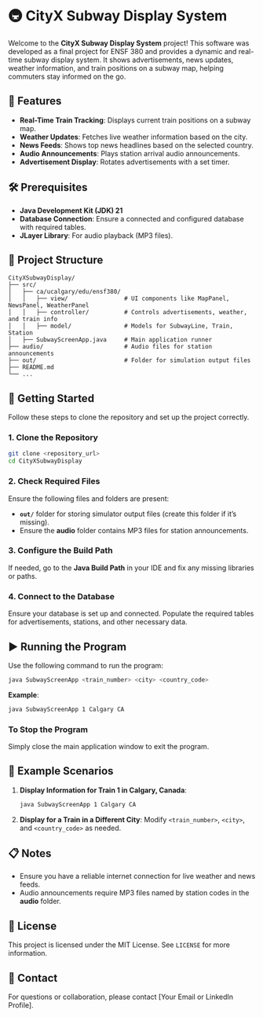 
# 🚇 CityX Subway Display System

Welcome to the **CityX Subway Display System** project! This software was developed as a final project for ENSF 380 and provides a dynamic and real-time subway display system. It shows advertisements, news updates, weather information, and train positions on a subway map, helping commuters stay informed on the go.

## 🌟 Features

- **Real-Time Train Tracking**: Displays current train positions on a subway map.
- **Weather Updates**: Fetches live weather information based on the city.
- **News Feeds**: Shows top news headlines based on the selected country.
- **Audio Announcements**: Plays station arrival audio announcements.
- **Advertisement Display**: Rotates advertisements with a set timer.

## 🛠 Prerequisites

- **Java Development Kit (JDK) 21**
- **Database Connection**: Ensure a connected and configured database with required tables.
- **JLayer Library**: For audio playback (MP3 files).

## 📂 Project Structure

```
CityXSubwayDisplay/
├── src/
│   ├── ca/ucalgary/edu/ensf380/
│   │   ├── view/                # UI components like MapPanel, NewsPanel, WeatherPanel
│   │   ├── controller/          # Controls advertisements, weather, and train info
│   │   ├── model/               # Models for SubwayLine, Train, Station
│   ├── SubwayScreenApp.java     # Main application runner
├── audio/                       # Audio files for station announcements
├── out/                         # Folder for simulation output files
├── README.md
└── ...
```

## 🚀 Getting Started

Follow these steps to clone the repository and set up the project correctly.

### 1. Clone the Repository

```bash
git clone <repository_url>
cd CityXSubwayDisplay
```

### 2. Check Required Files

Ensure the following files and folders are present:
- **`out/`** folder for storing simulator output files (create this folder if it’s missing).
- Ensure the **audio** folder contains MP3 files for station announcements.

### 3. Configure the Build Path

If needed, go to the **Java Build Path** in your IDE and fix any missing libraries or paths.

### 4. Connect to the Database

Ensure your database is set up and connected. Populate the required tables for advertisements, stations, and other necessary data.

## ▶️ Running the Program

Use the following command to run the program:

```bash
java SubwayScreenApp <train_number> <city> <country_code>
```

**Example**:
```bash
java SubwayScreenApp 1 Calgary CA
```

### To Stop the Program

Simply close the main application window to exit the program.

## 📝 Example Scenarios

1. **Display Information for Train 1 in Calgary, Canada**:
   ```bash
   java SubwayScreenApp 1 Calgary CA
   ```

2. **Display for a Train in a Different City**:
   Modify `<train_number>`, `<city>`, and `<country_code>` as needed.

## 📋 Notes

- Ensure you have a reliable internet connection for live weather and news feeds.
- Audio announcements require MP3 files named by station codes in the **audio** folder.

## 📜 License

This project is licensed under the MIT License. See `LICENSE` for more information.

## 📧 Contact

For questions or collaboration, please contact [Your Email or LinkedIn Profile].
